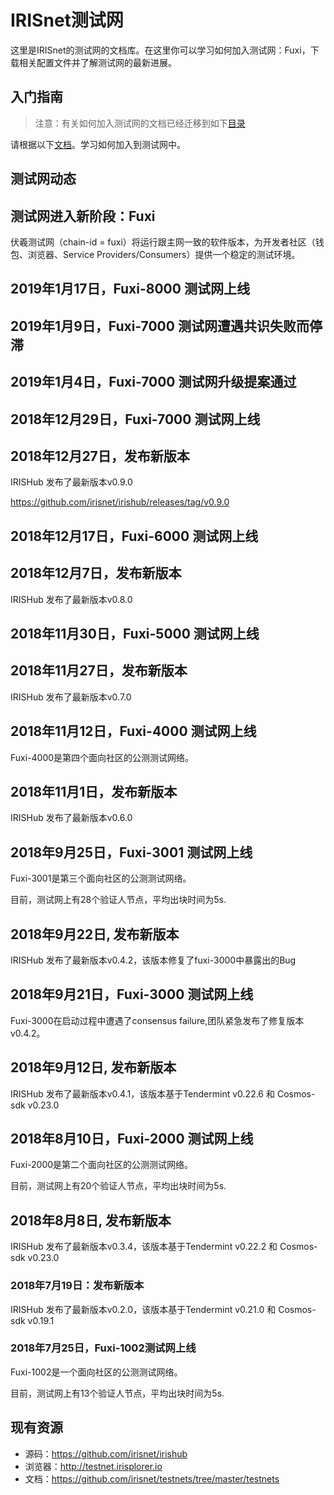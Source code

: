 # IRISnet测试网

这里是IRISnet的测试网的文档库。在这里你可以学习如何加入测试网：Fuxi，下载相关配置文件并了解测试网的最新进展。

## 入门指南

> 注意：有关如何加入测试网的文档已经迁移到如下[目录](https://github.com/irisnet/irishub/tree/master/docs/get-started)

请根据以下[文档](https://github.com/irisnet/irishub/blob/master/docs/get-started/README.md)。学习如何加入到测试网中。

## 测试网动态
## 测试网进入新阶段：Fuxi
伏羲测试网（chain-id = fuxi）将运行跟主网一致的软件版本，为开发者社区（钱包、浏览器、Service Providers/Consumers）提供一个稳定的测试环境。

## 2019年1月17日，Fuxi-8000 测试网上线


## 2019年1月9日，Fuxi-7000 测试网遭遇共识失败而停滞


## 2019年1月4日，Fuxi-7000 测试网升级提案通过


## 2018年12月29日，Fuxi-7000 测试网上线


## 2018年12月27日，发布新版本

IRISHub 发布了最新版本v0.9.0

https://github.com/irisnet/irishub/releases/tag/v0.9.0

## 2018年12月17日，Fuxi-6000 测试网上线


## 2018年12月7日，发布新版本

IRISHub 发布了最新版本v0.8.0

## 2018年11月30日，Fuxi-5000 测试网上线


## 2018年11月27日，发布新版本

IRISHub 发布了最新版本v0.7.0

## 2018年11月12日，Fuxi-4000 测试网上线

Fuxi-4000是第四个面向社区的公测测试网络。

## 2018年11月1日，发布新版本

IRISHub 发布了最新版本v0.6.0

## 2018年9月25日，Fuxi-3001 测试网上线

Fuxi-3001是第三个面向社区的公测测试网络。

目前，测试网上有28个验证人节点，平均出块时间为5s. 

## 2018年9月22日, 发布新版本

IRISHub 发布了最新版本v0.4.2，该版本修复了fuxi-3000中暴露出的Bug

## 2018年9月21日，Fuxi-3000 测试网上线

Fuxi-3000在启动过程中遭遇了consensus failure,团队紧急发布了修复版本 v0.4.2。


## 2018年9月12日, 发布新版本

IRISHub 发布了最新版本v0.4.1，该版本基于Tendermint v0.22.6 和 Cosmos-sdk v0.23.0

## 2018年8月10日，Fuxi-2000 测试网上线

Fuxi-2000是第二个面向社区的公测测试网络。

目前，测试网上有20个验证人节点，平均出块时间为5s. 

## 2018年8月8日, 发布新版本

IRISHub 发布了最新版本v0.3.4，该版本基于Tendermint v0.22.2 和 Cosmos-sdk v0.23.0


### 2018年7月19日：发布新版本

IRISHub 发布了最新版本v0.2.0，该版本基于Tendermint v0.21.0 和 Cosmos-sdk v0.19.1


### 2018年7月25日，Fuxi-1002测试网上线

Fuxi-1002是一个面向社区的公测测试网络。

目前，测试网上有13个验证人节点，平均出块时间为5s. 

## 现有资源

* 源码：https://github.com/irisnet/irishub
* 浏览器：http://testnet.irisplorer.io 
* 文档：https://github.com/irisnet/testnets/tree/master/testnets



